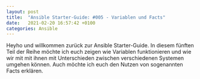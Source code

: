 ```yaml
---
layout: post
title:  "Ansible Starter-Guide: #005 - Variablen und Facts"
date:   2021-02-20 16:57:42 +0100
categories: Ansible
---
```


Heyho und willkommen zurück zur Ansible Starter-Guide. In diesem fünften Teil der Reihe möchte ich euch zeigen wie Variablen funktionieren und wie wir mit
mit ihnen mit Unterschieden zwischen verschiedenen Systemen umgehen können. Auch möchte ich euch den Nutzen von sogenannten Facts erklären. 


